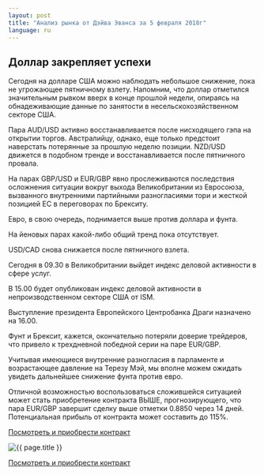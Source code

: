 ```yaml
---
layout: post
title: "Анализ рынка от Дэйва Эванса за 5 февраля 2018г"
language: ru
---
```

## Доллар закрепляет успехи

Сегодня на долларе США можно наблюдать небольшое снижение, пока не угрожающее пятничному взлету. Напомним, что доллар отметился значительным рывком вверх в конце прошлой недели, опираясь на обнадеживающие данные по занятости в несельскохозяйственном секторе США.

Пара AUD/USD активно восстанавливается после нисходящего гэпа на открытии торгов. Австралийцу, однако, еще только предстоит наверстать потерянные за прошлую неделю позиции. NZD/USD движется в подобном тренде и восстанавливается после пятничного провала.

На парах GBP/USD и EUR/GBP явно прослеживаются последствия осложнения ситуации вокруг выхода Великобритании из Евросоюза, вызванного внутренними партийными разногласиями тори и жесткой позицией ЕС в переговорах по Брекситу.

Евро, в свою очередь, поднимается выше против доллара и фунта.

На йеновых парах какой-либо общий тренд пока отсутствует.

USD/CAD снова снижается после пятничного взлета.
 
 
Сегодня в 09.30 в Великобритании выйдет индекс деловой активности в сфере услуг.

В 15.00 будет опубликован индекс деловой активности в непроизводственном секторе США от ISM.

Выступление президента Европейского Центробанка Драги назначено на 16.00.
 
 
Фунт и Брексит, кажется, окончательно потеряли доверие трейдеров, что привело к трехдневной победной серии на паре EUR/GBP.

Учитывая имеющиеся внутренние разногласия в парламенте и возрастающее давление на Терезу Мэй, мы вполне можем ожидать увидеть дальнейшее снижение фунта против евро.

Отличной возможностью воспользоваться сложившейся ситуацией может стать приобретение контракта ВЫШЕ, прогнозирующего, что пара EUR/GBP завершит сделку выше отметки 0.8850 через 14 дней. Потенциальная прибыль от контракта может составить до 115%.

<a href="http://record.binary.com/_bivVDfg8lHux76XffYA0JmNd7ZgqdRLk/1/market=forex&underlying=frxEURGBP&formname=higherlower&duration_amount=14&duration_units=d&amount=10&amount_type=payout&expiry_type=duration&barrier=0.8850&s=1&t=AGAo0wZxiuWVUSIZnKLQvZ0co5lt24DG" target="_blank">Посмотреть и приобрести контракт</a>

<img src="{{ site.url }}/images/jan-18/ru-05-feb-18.png" alt="{{ page.title }}"  title="{{ page.title }}">

<a href="%LINK%%?https://www.binary.com/d/trade.cgi?market=forex&underlying=frxEURGBP&formname=higherlower&duration_amount=14&duration_units=d&amount=10&amount_type=payout&expiry_type=duration&barrier=0.8850&s=1&t=AGAo0wZxiuWVUSIZnKLQvZ0co5lt24DG" target="_blank">Посмотреть и приобрести контракт</a>
